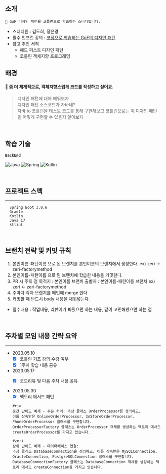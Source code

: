 ## 소개
```
📖 GoF 디자인 패턴을 코틀린으로 학습하는 스터디입니다.
```
- 스터디원 : 김도희, 정은경
- 필수 인프런 강의 : [코딩으로 학습하는 GoF의 디자인 패턴](https://www.inflearn.com/course/%EB%94%94%EC%9E%90%EC%9D%B8-%ED%8C%A8%ED%84%B4)
- 참고 추천 서적
  - 헤드 퍼스트 디자인 패턴
  - 코틀린 객체지향 프로그래밍


## 배경

#### 🤔 **좀 더 체계적으로, 객체지향스럽게 코드를 작성하고 싶어요.**

> 디자인 패턴에 대해 배워보자<br>
> 디자인 패턴 소스코드가 자바네? <br>
> 자바 to 코틀린을 테스트 코드를 통해 구현해보고 코틀린으로는 이 디자인 패턴을 어떻게 구현할 수 있을지 알아보자

<br/>

## 학습 기술

<div>

**`BackEnd`**

![Java](https://img.shields.io/badge/java-%23ED8B00.svg?style=for-the-badge&logo=openjdk&logoColor=white)
![Spring](https://img.shields.io/badge/spring-%236DB33F.svg?style=for-the-badge&logo=spring&logoColor=white)
![Kotlin](https://img.shields.io/badge/kotlin-%237F52FF.svg?style=for-the-badge&logo=kotlin&logoColor=white)

<br>

## 프로젝트 스펙
***
```
  Spring Boot 3.0.6
  Gradle
  Kotlin
  Java 17
  ktlint
```

<br>
  
## 브랜치 전략 및 커밋 규칙
1. 본인이름-패턴이름 으로 된 브랜치를 본인이름의 브랜치에서 생성한다.
  ex) zeri -> zeri-factorymethod
2. 본인이름-패턴이름 으로 된 브랜치에 학습한 내용을 커밋한다.
3. PR 시 주의 점
  목적지 : 본인이름 브랜치
  출발지 : 본인이름-패턴이름 브랜치
  ex) zeri <- zeri-factorymethod
4. 주마다 각자 브랜치를 메인에 merge 한다
5. 커밋할 때 반드시 body 내용을 채워넣는다.
  - 필수내용 : 작업내용, 리뷰어가 봐줬으면 하는 내용, 같이 고민해봤으면 하는 점
  
<br>
  
## 주차별 모임 내용 간략 요약
***
- 2023.05.10
  - [x] 코틀린 기초 강의 수강 여부
  - [x] 1주차 학습 내용 공유

- 2023.05.17
  - [x] 코드리뷰 및 다음 주차 내용 공유 
  
  
- 2023.05.30
  - [x] 팩토리 메서드 패턴
  ```
  #ria
  중간 난이도 예제 - 주문 처리: 추상 클래스 OrderProcessor를 정의하고, 
  이를 상속받은 OnlineOrderProcessor, InStoreOrderProcessor, PhoneOrderProcessor 클래스를 구현합니다.
  OrderProcessorFactory 클래스는 OrderProcessor 객체를 생성하는 팩토리 메서드 createOrderProcessor를 가지고 있습니다.
  ```
  ```
  #zeri
  상위 난이도 예제 - 데이터베이스 연결:
  추상 클래스 DatabaseConnection을 정의하고, 이를 상속받은 MySQLConnection, OracleConnection, PostgreSQLConnection 클래스를 구현합니다. 
  DatabaseConnectionFactory 클래스는 DatabaseConnection 객체를 생성하는 팩토리 메서드 createConnection을 가지고 있습니다.
  ```

